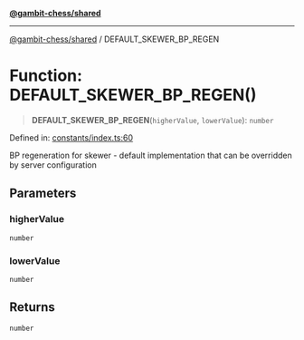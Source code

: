 [**@gambit-chess/shared**](../README.md)

***

[@gambit-chess/shared](../globals.md) / DEFAULT\_SKEWER\_BP\_REGEN

# Function: DEFAULT\_SKEWER\_BP\_REGEN()

> **DEFAULT\_SKEWER\_BP\_REGEN**(`higherValue`, `lowerValue`): `number`

Defined in: [constants/index.ts:60](https://github.com/cango91/gambit-chess/blob/b8ea13e4976c99c29d095eae7bc504b86f9add51/shared/src/constants/index.ts#L60)

BP regeneration for skewer - default implementation that can be overridden by server configuration

## Parameters

### higherValue

`number`

### lowerValue

`number`

## Returns

`number`
